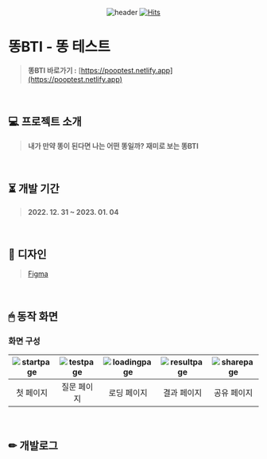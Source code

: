 <div align="center">

![header](https://user-images.githubusercontent.com/72345074/212907657-2f4cd5fd-4365-476f-9082-2d2e0339b720.png)
[![Hits](https://hits.seeyoufarm.com/api/count/incr/badge.svg?url=https%3A%2F%2Fgithub.com%2Frlotr02%2FPoop_Test&count_bg=%23BEB4AC&title_bg=%23655A50&icon=github.svg&icon_color=%23EDE7E2&title=%EB%98%A5BTI&edge_flat=false)](https://hits.seeyoufarm.com)

</div>

# 똥BTI - 똥 테스트
> **똥BTI 바로가기 :** [https://pooptest.netlify.app](https://pooptest.netlify.app)
<br>

## 💻 프로젝트 소개
> **내가 만약 똥이 된다면 나는 어떤 똥일까? 재미로 보는 똥BTI**
<br>

## ⏳ 개발 기간
> **2022. 12. 31 ~ 2023. 01. 04**
<br>

## 🎨 디자인
> [Figma](https://www.figma.com/file/5q4LqRNiGQ36AcJqIjG7pZ/%EB%98%A5BTI?node-id=0%3A1&t=rev42WdadDAmaac1-1)
<br>

## 🖱 동작 화면
### 화면 구성
|![startpage](https://user-images.githubusercontent.com/72345074/212909164-372eb257-9b3c-4bc2-b920-567c5072a24c.png)|![testpage](https://user-images.githubusercontent.com/72345074/212909155-a683d558-0515-4ba2-b7df-f301bad1528c.png)|![loadingpage](https://user-images.githubusercontent.com/72345074/212909147-538e7656-da3c-48cd-972c-aba489d3fcbe.png)|![resultpage](https://user-images.githubusercontent.com/72345074/212909141-ee5998bd-e9a9-4a6b-a6a7-58b3abd5fa2b.png)|![sharepage](https://user-images.githubusercontent.com/72345074/212909661-33f1b892-b3ac-4cee-b87a-5ed126cbfb7d.png)|
|:--------:|:--------:|:--------:|:--------:|:--------:|
|첫 페이지|질문 페이지|로딩 페이지|결과 페이지|공유 페이지|
<br>

## ✏ 개발로그
